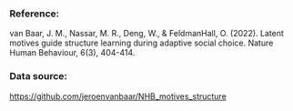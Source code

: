 ### Reference:

van Baar, J. M., Nassar, M. R., Deng, W., & FeldmanHall, O. (2022). Latent motives guide structure learning during adaptive social choice. Nature Human Behaviour, 6(3), 404-414.


### Data source:

https://github.com/jeroenvanbaar/NHB_motives_structure
